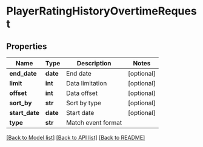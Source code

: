 # PlayerRatingHistoryOvertimeRequest

## Properties
Name | Type | Description | Notes
------------ | ------------- | ------------- | -------------
**end_date** | **date** | End date | [optional] 
**limit** | **int** | Data limitation | [optional] 
**offset** | **int** | Data offset | [optional] 
**sort_by** | **str** | Sort by type | [optional] 
**start_date** | **date** | Start date | [optional] 
**type** | **str** | Match event format | 

[[Back to Model list]](../README.md#documentation-for-models) [[Back to API list]](../README.md#documentation-for-api-endpoints) [[Back to README]](../README.md)


